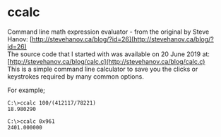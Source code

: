 # ccalc  

Command line math expression evaluator - from the original by Steve Hanov: [http://stevehanov.ca/blog/?id=26](http://stevehanov.ca/blog/?id=26)  
The source code that I started with was available on 20 June 2019 at: [http://stevehanov.ca/blog/calc.c](http://stevehanov.ca/blog/calc.c)   
This is a simple command line calculator to save you the clicks or keystrokes required by many common options.  

For example;  

```
C:\>ccalc 100/(412117/78221)  
18.980290  
  
C:\>ccalc 0x961
2401.000000
``` 

